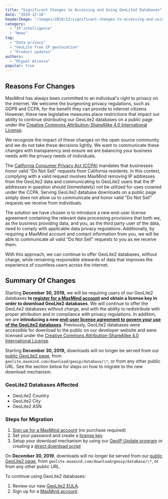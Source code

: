 ```yaml
---
title: "Significant Changes to Accessing and Using GeoLite2 Databases"
date: "2019-12-18"
headerImage: "/images/2019/12/significant-changes-to-accessing-and-using-geolite2-databases.webp"
category:
  - "IP intelligence"
  - "News"
tag:
  - "Data privacy"
  - "GeoLite free IP geolocation"
  - "Product updates"
authors:
  - "Miguel Atienza"
popular: true
---
```


## Reasons For Changes

MaxMind has always been committed to an individual's right to privacy on the
internet. We welcome the burgeoning privacy regulations, such as GDPR and CCPA,
for the benefit they can provide to internet citizens. However, these new
legislative measures place restrictions that impact our ability to continue
distributing our GeoLite2 databases on a public page under the
[Creative Commons Attribution-ShareAlike 4.0 International License](https://creativecommons.org/licenses/by-sa/4.0/).

We recognize the impact of these changes on the open source community and we do
not take these decisions lightly. We want to communicate these changes with
transparency and ensure we are balancing your business needs with the privacy
needs of individuals.

The [California Consumer Privacy Act (CCPA)](https://oag.ca.gov/privacy/ccpa)
mandates that businesses honor valid “Do Not Sell” requests from California
residents. In this context, complying with a valid request involves MaxMind
removing IP addresses from the GeoLite2 data and communicating to GeoLite2 users
that the IP addresses in question should (immediately) not be utilized for uses
covered under the CCPA. Serving GeoLite2 database downloads on a public page
simply does not allow us to communicate and honor valid “Do Not Sell” requests
we receive from individuals.

The solution we have chosen is to introduce a new end-user license agreement
containing the relevant data processing provisions that both we, as the business
providing data, and you, as the third party user of the data, need to comply
with applicable data privacy regulations. Additionally, by requiring a MaxMind
account and contact information from you, we will be able to communicate all
valid “Do Not Sell” requests to you as we receive them.

With this approach, we can continue to offer GeoLite2 databases, without charge,
while remaining responsible stewards of data that improves the experience of
countless users across the internet.

## Summary Of Changes

Starting **December 30, 2019,** we will be requiring users of our GeoLite2
databases **to
[register for a MaxMind account](https://www.maxmind.com/en/geolite2/signup) and
obtain a license key in order to download GeoLite2 databases**. We will continue
to offer the GeoLite2 databases without charge, and with the ability to
redistribute with proper attribution and in compliance with privacy regulations.
In addition, we are **introducing a new
[end-user license agreement to govern your use of the GeoLite2 databases](https://www.maxmind.com/en/geolite2/eula)**.
Previously, GeoLite2 databases were accessible for download to the public on our
developer website and were licensed under the
[Creative Commons Attribution-ShareAlike 4.0 International License](https://creativecommons.org/licenses/by-sa/4.0/).

Starting **December 30, 2019,** downloads will no longer be served from our
[public GeoLite2 page](https://dev.maxmind.com/geoip/geolite2-free-geolocation-data/),
from `geolite.maxmind.com/download/geoip/database/\*`, or from any other public
URL. See the section below for steps on how to migrate to the new download
mechanism.

### GeoLite2 Databases Affected

- GeoLite2 Country
- GeoLite2 City
- GeoLite2 ASN

### Steps for Migration

<!--lint disable ordered-list-marker-value-->

1. [Sign up for a MaxMind account](https://www.maxmind.com/en/geolite2/signup)
   (no purchase required)
1. Set your password and create a
   [license key](https://www.maxmind.com/en/accounts/current/license-key)
1. Setup your download mechanism by using our
   [GeoIP Update program](https://dev.maxmind.com/geoip/updating-databases/) or
   creating a
   [direct download script](https://dev.maxmind.com/geoip/updating-databases/)

On **December 30, 2019**, downloads will no longer be served from our
[public GeoLite2 page](https://dev.maxmind.com/geoip/geolite2-free-geolocation-data/),
from `geolite.maxmind.com/download/geoip/database/\*`, or from any other public
URL.

To continue using GeoLite2 databases:

1. Review our new [GeoLite2 EULA](https://www.maxmind.com/en/geolite2/eula).
1. Sign up for a [MaxMind account](https://www.maxmind.com/en/geolite2/signup).
